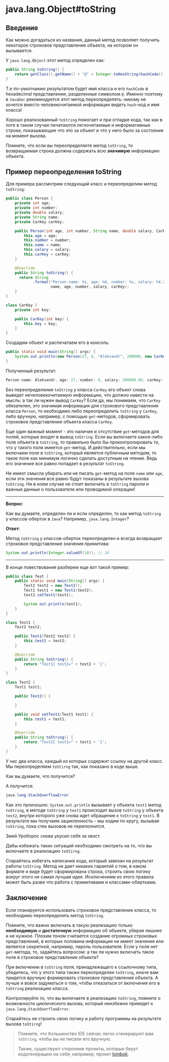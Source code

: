 # java.lang.Object#toString

## Введение

Как можно догадаться из названия, данный метод позволяет получить некоторое строковое представление объекта, на котором он вызывается.

У `java.lang.Object` этот метод определен как:

```java
public String toString() {
    return getClass().getName() + "@" + Integer.toHexString(hashCode());
}
```

Т.е по-умолчанию результатом будет имя класса и его `hashCode` в hexadecimal представлении, разделенные символом `@`.
Именно поэтому в `JavaDoc` рекомендуется этот метод переопределять: никому не хочется вместо человекочитаемой информации видеть `hash`-код и имя класса!

Хорошо реализованный `toString` помогает и при отладке кода, так как в логе в таком случае печатаются легкочитаемые и информативные строки, показывающие что это за объект и что у него было за состояние на момент вызова.

Помните, что если вы переопределяете метод `toString`, то возвращаемая строка должна содержать всю **значимую** информацию объекта.

## Пример переопределения toString

Для примера рассмотрим следующий класс и переопределим метод `toString`:

```java
public class Person {
    private int age;
    private int number;
    private double salary;
    private String name;
    private CarKey carKey;

    public Person(int age, int number, String name, double salary, CarKey carKey) {
        this.age = age;
        this.number = number;
        this.name = name;
        this.salary = salary;
        this.carKey = carKey;
    }

    @Override
    public String toString() {
      return String
            .format("Person name: %s, age: %d, number: %s, salary: %4.2f, carKey: %s",
                    name, age, number, salary, carKey);
    }
}

class CarKey {
    private int key;

    public CarKey(int key) {
        this.key = key;
    }
}

```

Создадим объект и распечатаем его в консоль:

```java
public static void main(String[] args) {
    System.out.println(new Person(27, 8, "Aleksandr", 200000, new CarKey(14)));
}
```

Полученный результат:

```java
Person name: Aleksandr, age: 27, number: 8, salary: 200000.00, carKey: examples.CarKey@2f92e0f4
```

Без переопределения `toString` у класса `CarKey` его объект снова выведет нечеловекочитаемую информацию, что должно навести на мысль: а так ли нужен вывод `CarKey`?
Если да, мы понимаем, что `CarKey` обязателен, это значимая информация для строкового представления класса `Person`, то необходимо либо переопределить `toString` у `CarKey`, либо вручную, например, с помощью `get`-методов, сформировать строковое представление объекта класса `CarKey`.

Еще один важный момент - это наличие и отсутствие `get`-методов для полей, которые входят в вывод `toString`.
Если вы включаете какое-либо поле объекта в `toString`, то правильно было бы проконтролировать то, что у такого поля имеется `get`-метод.
И действительно, если мы включаем поле в `toString`, который является публичным методом, то такое поле как минимум логично сделать доступным на чтение. Ведь его значение все равно попадает в результат `toString`.

Не имеет смысла убирать или не писать `get`-метод на поле `name` или `age`, если эти значения все равно будут показаны в результате вызова `toString`.
Ни в коем случае не стоит включать в `toString` пароли и важные данные о пользователе или проводимой операции!

---

**Вопрос**:

Как вы думаете, определен ли и если определен, то как метод `toString` у классов-оберток в `Java`? Например, `java.lang.Integer`?

**Ответ**:

Метод `toString` у классов-оберток переопределен и всегда возвращает строковое представление значения примитива:

```java
System.out.println(Integer.valueOf(10)); // 10
```

---

В конце повествования разберем еще вот такой пример:

```java
public class Test {
    public static void main(String[] args) {
        Test2 test2 = new Test2();
        Test1 test1 = new Test1(test2);
        test2.setTest1(test1);

        System.out.println(test1);
    }
}

class Test1 {
    Test2 test2;

    public Test1(Test2 test2) {
        this.test2 = test2;
    }

    @Override
    public String toString() {
        return "Test1{ test2=" + test2 + '}';
    }
}

class Test2 {
    Test1 test1;

    public Test2() {

    }

    public void setTest1(Test1 test1) {
        this.test1 = test1;
    }

    @Override
    public String toString() {
        return "Test2{ test1=" + test1 + '}';
    }
}
```

У нас два класса, каждый из которых содержит ссылку на другой класс.
Мы переопределяем `toStirng` так, как показано в коде выше.

Как вы думаете, что получится?

А получится:

```java
java.lang.StackOverflowError
```

Как это произошло: `System.out.println` вызывает у объекта `test1` метод `toString`, в методе `toString` у `test1` происходит вызов `toString` у объекта `test2`, внутри которого уже снова идет обращение к `toString` у `test1`. В результате мы получаем зацикленность - мы ходим по кругу, вызывая `toString`, пока стек вызовов не переполнится.

Змей Уроборос снова укусил себя за хвост.

Дабы избежать таких ситуаций необходимо смотреть на то, что вы включаете в реализацию `toStirng`.

Старайтесь избегать написания кода, который завязан на результат работы `toString`. Метод не дает никаких гарантий о том, в каком формате и виде будет сформирована строка, строить свою логику вокруг этого не самая лучшая идея. Исключением из этого правила может быть разве что работа с примитивами и классами-обертками.

## Заключение

Если планируется использовать строковое представление класса, то необходимо переопределить метод `toString`.

Помните, что важно включать в такую реализацию только **необходимую** и **достаточную** информацию об объекте, убирая лишнее и не нужное.
Плохим тоном считается создание огромных строковых представлений, в которых половина информации не имеет значения или является секретной, например, пароль пользователя.
Если у поля нет `get`-метода, то, задайтесь вопросом: а так ли нужно включать такое поле в строковое представление объекта?

При включении в `toString` поля, принадлежащего к ссылочному типа, убедитесь, что у этого типа также переопределен `toString`, иначе вам придется вручную формировать строковое представление объекта. А лучше и вовсе задуматься о том, чтобы отказаться от включения его в `toString` реализацию класса.

Контролируйте то, что вы включаете в реализацию `toString`, помните о возможности циклического вызова, который неизбежно приведет к `java.lang.StackOverflowError`.

Старайтесь не строить свою логику и работу программы на результате вызова `toStirng`!

> Помните, что большинство IDE сейчас легко сгенерируют вам `toString`, чтобы вы не писали его вручную.
>
> Также, существуют сторонние проекты, которые берут кодогенерацию на себя, например, проект [lombok](https://projectlombok.org/).
